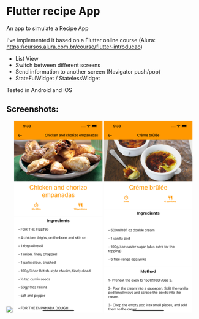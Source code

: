 # Flutter recipe App

An app to simulate a Recipe App

I've implemented it based on a Flutter online course (Alura: https://cursos.alura.com.br/course/flutter-introducao)

- List View
- Switch between different screens
- Send information to another screen (Navigator push/pop)
- StateFulWidget / StatelessWidget

Tested in Android and iOS

## Screenshots:

<img src="https://github.com/leonardopresoto/flutter_recipe_app/blob/main/screenshots/layout1.png" height="500" /> <img src="https://github.com/leonardopresoto/flutter_recipe_app/blob/main/screenshots/layout2.png" height="500" /> <img src="https://github.com/leonardopresoto/flutter_recipe_app/blob/main/screenshots/layout3.png" height="500" />
